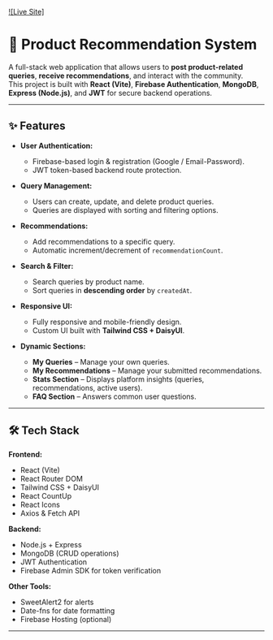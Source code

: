 [![Live Site]](https://product-recommendation-b8596.web.app/)

# 🛒 Product Recommendation System

A full-stack web application that allows users to **post product-related queries**, **receive recommendations**, and interact with the community.  
This project is built with **React (Vite)**, **Firebase Authentication**, **MongoDB**, **Express (Node.js)**, and **JWT** for secure backend operations.

---

## ✨ Features

- **User Authentication:**  
  - Firebase-based login & registration (Google / Email-Password).
  - JWT token-based backend route protection.
  
- **Query Management:**  
  - Users can create, update, and delete product queries.
  - Queries are displayed with sorting and filtering options.

- **Recommendations:**  
  - Add recommendations to a specific query.
  - Automatic increment/decrement of `recommendationCount`.

- **Search & Filter:**  
  - Search queries by product name.
  - Sort queries in **descending order** by `createdAt`.

- **Responsive UI:**  
  - Fully responsive and mobile-friendly design.
  - Custom UI built with **Tailwind CSS + DaisyUI**.

- **Dynamic Sections:**  
  - **My Queries** – Manage your own queries.
  - **My Recommendations** – Manage your submitted recommendations.
  - **Stats Section** – Displays platform insights (queries, recommendations, active users).
  - **FAQ Section** – Answers common user questions.

---

## 🛠️ Tech Stack

**Frontend:**
- React (Vite)
- React Router DOM
- Tailwind CSS + DaisyUI
- React CountUp
- React Icons
- Axios & Fetch API

**Backend:**
- Node.js + Express
- MongoDB (CRUD operations)
- JWT Authentication
- Firebase Admin SDK for token verification

**Other Tools:**
- SweetAlert2 for alerts
- Date-fns for date formatting
- Firebase Hosting (optional)

---

